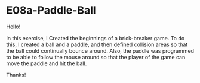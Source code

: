# E08a-Paddle-Ball
Hello!

In this exercise, I Created the beginnings of a brick-breaker game.  To do this, I created a ball and a paddle, and then defined collision areas so that the ball could continually bounce around.  Also, the paddle was programmed to be able to follow the mouse around so that the player of the game can move the paddle and hit the ball.

Thanks!